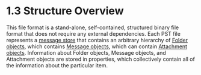 <html dir="LTR" xmlns:mshelp="http://msdn.microsoft.com/mshelp" xmlns:ddue="http://ddue.schemas.microsoft.com/authoring/2003/5" xmlns:xlink="http://www.w3.org/1999/xlink" xmlns:tool="http://www.microsoft.com/tooltip">
    <head>
        <meta http-equiv="Content-Type" content="text/html; CHARSET=utf-8"></meta>
        <meta name="save" content="history"></meta>
        <title>1.3 Structure Overview</title>
        <xml>
            <mshelp:toctitle title="1.3 Structure Overview"></mshelp:toctitle>
            <mshelp:rltitle title="[MS-PST]: Structure Overview"></mshelp:rltitle>
            <mshelp:keyword index="A" term="dc7f8261-3151-459c-99b3-49d611d508ee"></mshelp:keyword>
            <mshelp:attr name="DCSext.ContentType" value="open specification"></mshelp:attr>
            <mshelp:attr name="AssetID" value="dc7f8261-3151-459c-99b3-49d611d508ee"></mshelp:attr>
            <mshelp:attr name="TopicType" value="kbRef"></mshelp:attr>
            <mshelp:attr name="DCSext.Title" value="[MS-PST]: Structure Overview" />
        </xml>
    </head>
    <body>
        <div id="header">
            <h1 class="heading">1.3 Structure Overview</h1>
        </div>
        <div id="mainSection">
            <div id="mainBody">
                <div id="allHistory" class="saveHistory"></div>
                <div id="sectionSection0" class="section" name="collapseableSection">
                    

<p>This file format is a stand-alone, self-contained,
structured binary file format that does not require any external dependencies.
Each PST file represents a <a href="08220cc9-69b1-4072-a2e7-2a0ff201d505.html#gt_fda94a53-448d-48d5-9991-176c530ff597">message
store</a> that contains an arbitrary hierarchy of <a href="08220cc9-69b1-4072-a2e7-2a0ff201d505.html#gt_0682daa7-c1b8-419b-8a32-6048833d0b72">Folder objects</a>, which
contains <a href="08220cc9-69b1-4072-a2e7-2a0ff201d505.html#gt_b6c15d0c-d992-421d-ba96-99d3b63894cf">Message objects</a>,
which can contain <a href="08220cc9-69b1-4072-a2e7-2a0ff201d505.html#gt_6ab4cacc-0e1a-4843-b9e5-4f1fee5a695a">Attachment
objects</a>. Information about Folder objects, Message objects, and Attachment
objects are stored in properties, which collectively contain all of the information
about the particular item.</p>
                </div>
            </div>
        </div>
    </body>
</html>